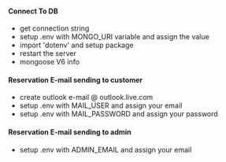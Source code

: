 #### Connect To DB

- get connection string
- setup .env with MONGO_URI variable and assign the value
- import 'dotenv' and setup package
- restart the server
- mongoose V6 info

#### Reservation E-mail sending to customer

- create outlook e-mail @ outlook.live.com
- setup .env with MAIL_USER and assign your email
- setup .env with MAIL_PASSWORD and assign your password

#### Reservation E-mail sending to admin

- setup .env with ADMIN_EMAIL and assign your email
